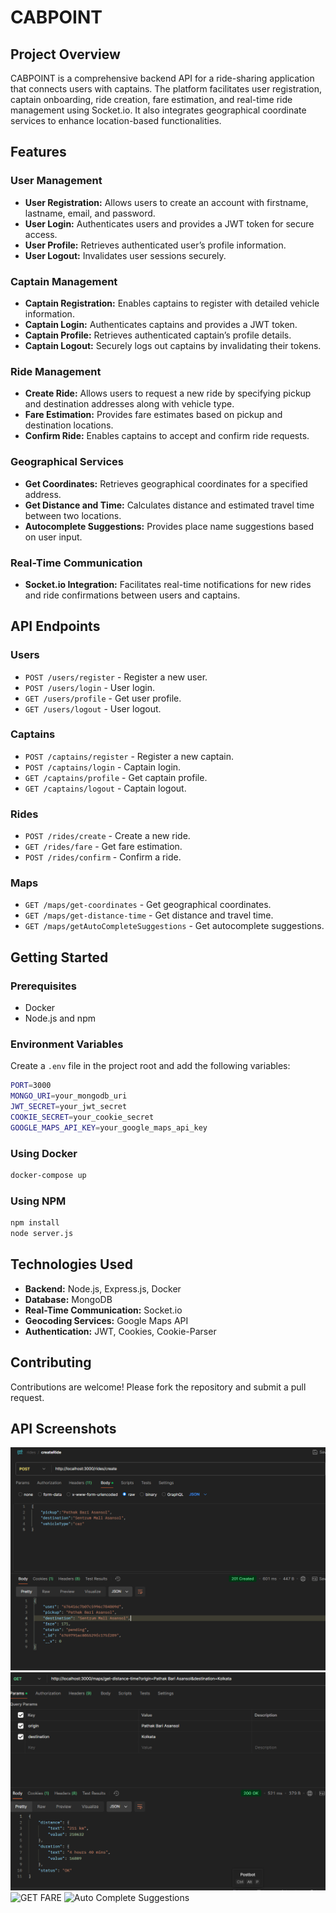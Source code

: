 # CABPOINT

## Project Overview

CABPOINT is a comprehensive backend API for a ride-sharing application that connects users with captains. The platform facilitates user registration, captain onboarding, ride creation, fare estimation, and real-time ride management using Socket.io. It also integrates geographical coordinate services to enhance location-based functionalities.

## Features

### User Management
- **User Registration:** Allows users to create an account with firstname, lastname, email, and password.
- **User Login:** Authenticates users and provides a JWT token for secure access.
- **User Profile:** Retrieves authenticated user’s profile information.
- **User Logout:** Invalidates user sessions securely.

### Captain Management
- **Captain Registration:** Enables captains to register with detailed vehicle information.
- **Captain Login:** Authenticates captains and provides a JWT token.
- **Captain Profile:** Retrieves authenticated captain’s profile details.
- **Captain Logout:** Securely logs out captains by invalidating their tokens.

### Ride Management
- **Create Ride:** Allows users to request a new ride by specifying pickup and destination addresses along with vehicle type.
- **Fare Estimation:** Provides fare estimates based on pickup and destination locations.
- **Confirm Ride:** Enables captains to accept and confirm ride requests.

### Geographical Services
- **Get Coordinates:** Retrieves geographical coordinates for a specified address.
- **Get Distance and Time:** Calculates distance and estimated travel time between two locations.
- **Autocomplete Suggestions:** Provides place name suggestions based on user input.

### Real-Time Communication
- **Socket.io Integration:** Facilitates real-time notifications for new rides and ride confirmations between users and captains.

## API Endpoints

### Users
- `POST /users/register` - Register a new user.
- `POST /users/login` - User login.
- `GET /users/profile` - Get user profile.
- `GET /users/logout` - User logout.

### Captains
- `POST /captains/register` - Register a new captain.
- `POST /captains/login` - Captain login.
- `GET /captains/profile` - Get captain profile.
- `GET /captains/logout` - Captain logout.

### Rides
- `POST /rides/create` - Create a new ride.
- `GET /rides/fare` - Get fare estimation.
- `POST /rides/confirm` - Confirm a ride.

### Maps
- `GET /maps/get-coordinates` - Get geographical coordinates.
- `GET /maps/get-distance-time` - Get distance and travel time.
- `GET /maps/getAutoCompleteSuggestions` - Get autocomplete suggestions.

## Getting Started

### Prerequisites
- Docker
- Node.js and npm

### Environment Variables

Create a `.env` file in the project root and add the following variables:

```bash
PORT=3000
MONGO_URI=your_mongodb_uri
JWT_SECRET=your_jwt_secret
COOKIE_SECRET=your_cookie_secret
GOOGLE_MAPS_API_KEY=your_google_maps_api_key
```

### Using Docker

```bash
docker-compose up
```

### Using NPM

```bash
npm install
node server.js
```

## Technologies Used
- **Backend:** Node.js, Express.js, Docker
- **Database:** MongoDB
- **Real-Time Communication:** Socket.io
- **Geocoding Services:** Google Maps API
- **Authentication:** JWT, Cookies, Cookie-Parser

## Contributing
Contributions are welcome! Please fork the repository and submit a pull request.

## API Screenshots

![Ride Create](screenshots/create.png)
![Get Time and Distance between Routes](screenshots/Distance.png)
![GET FARE](screenshots/create_ride.png)
![Auto Complete Suggestions](screenshots/AutoCompleteSuggestions)



